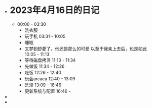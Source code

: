 - # 2023年4月16日的日记
	- 00:00 - 03:30 
	  * 洗衣服
	  * 玩手机
	  03:31 - 10:05
	  * 睡眠
	  * 又梦到舒菱了，他还是那么的可爱 以至于我亲上去后，也是如此
	  10:05 - 11:13 
	  * 等待磁盘拷贝
	  11:13 - 11:34 
	  * 先做饭
	  11:34 - 12:26 
	  * 吃饭
	  12:26 - 12:40
	  * 玩会arcaea
	  12:40 - 13:09 
	  * 洗澡
	  13:09 - 16:46 
	  * 更新系统与配置
	  16:46 -
-
-